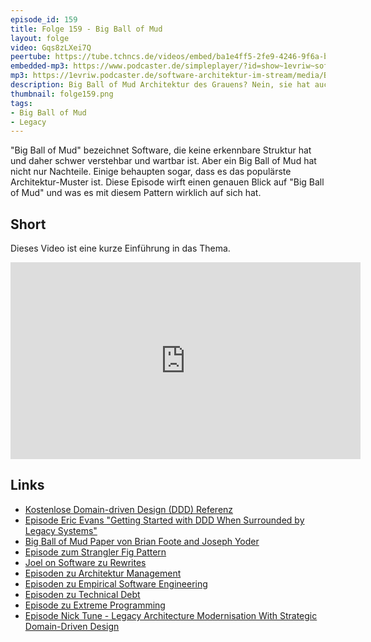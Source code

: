```yaml
---
episode_id: 159
title: Folge 159 - Big Ball of Mud 
layout: folge
video: Gqs8zLXei7Q
peertube: https://tube.tchncs.de/videos/embed/ba1e4ff5-2fe9-4246-9f6a-b4ce25be2c9a
embedded-mp3: https://www.podcaster.de/simpleplayer/?id=show~1evriw~software-architektur-im-stream~pod-356f8f0c8161c162c999f31a72&v=1680273763
mp3: https://1evriw.podcaster.de/software-architektur-im-stream/media/Big_Ball_of_Mud.mp3
description: Big Ball of Mud Architektur des Grauens? Nein, sie hat auch Vorteile
thumbnail: folge159.png
tags:
- Big Ball of Mud
- Legacy
---
```


"Big Ball of Mud" bezeichnet Software, die keine erkennbare Struktur
hat und daher schwer verstehbar und wartbar ist. Aber ein Big Ball of
Mud hat nicht nur Nachteile. Einige behaupten sogar, dass es das
populärste Architektur-Muster ist. Diese Episode wirft einen genauen
Blick auf "Big Ball of Mud" und was es mit diesem Pattern wirklich auf
sich hat.

## Short

Dieses Video ist eine kurze Einführung in das Thema.

<center>
<div class="embed-container"> <iframe width="560" height="315"
	src="https://www.youtube-nocookie.com/embed/awuFRhuZB38"
	frameborder="0" allow="accelerometer; autoplay; clipboard-write;
	encrypted-media; gyroscope; picture-in-picture fullscreen"
	></iframe>
</div>
</center>

## Links

* [Kostenlose Domain-driven Design (DDD) Referenz](https://ddd-referenz.de/)
* [Episode Eric Evans "Getting Started with DDD When Surrounded by Legacy Systems"](https://software-architektur.tv/2020/07/14/folge006.html)
* [Big Ball of Mud Paper von Brian Foote and Joseph Yoder](http://www.laputan.org/mud/)
* [Episode zum Strangler Fig Pattern](https://software-architektur.tv/2023/01/27/folge149.html)
* [Joel on Software zu Rewrites](https://www.joelonsoftware.com/2000/04/06/things-you-should-never-do-part-i/)
* [Episoden zu Architektur Management](https://software-architektur.tv/tags.html#Architecture%20Management)
* [Episoden zu Empirical Software Engineering](https://software-architektur.tv/tags.html#Empirical%20Software%20Engineering) 
* [Episoden zu Technical Debt](https://software-architektur.tv/tags.html#Technical%20Debt)
* [Episode zu Extreme Programming](https://software-architektur.tv/2023/01/20/folge148.html)
* [Episode Nick Tune - Legacy Architecture Modernisation With Strategic Domain-Driven Design](https://software-architektur.tv/2020/08/07/folge011.html)


